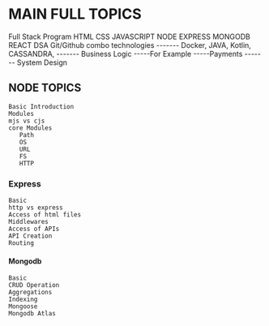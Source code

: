 # MAIN FULL TOPICS

Full Stack Program
  HTML
  CSS
  JAVASCRIPT
  NODE
  EXPRESS
  MONGODB
  REACT
  DSA
  Git/Github
  combo technologies ------- Docker, JAVA, Kotlin, CASSANDRA,
                     ------- Business Logic -----For Example -----Payments
                     ------- System Design

## NODE TOPICS

    Basic Introduction
    Modules
    mjs vs cjs
    core Modules
       Path
       OS
       URL
       FS
       HTTP

### Express

    Basic
    http vs express
    Access of html files
    Middlewares
    Access of APIs
    API Creation
    Routing

#### Mongodb

    Basic
    CRUD Operation
    Aggregations
    Indexing
    Mongoose
    Mongodb Atlas
